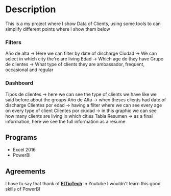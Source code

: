 # Description 
This is a my project where I show Data of Clients, using some tools to can simplify different points where I show them below

### Filters
Año de alta -> Here we can filter by date of discharge
Ciudad -> We can select in which city the're are living
Edad -> Which age do they have
Grupo de clientes -> What type of clients they are ambassador, frequent, occasional and regular

### Dashboard
Tipos de clientes -> here we can see the type of clients we have like we said before about the groups
Año de Alta -> when theses clients had date of discharge
Clientes por edad -> having a filter where we can see every age on every type of client
Clientes por ciudad -> in this graphic we can see how many clients are living in which cities
Tabla Resumen -> as a final information, here we see the full information as a resume

## Programs
- Excel 2016
- PowerBI

## Agreements
I have to say that thank of [**ElTioTech**]([https://pages.github.com/](https://www.youtube.com/@ElTioTech)https://www.youtube.com/@ElTioTech) in Youtube I wouldn't learn this good skills of PowerBI
